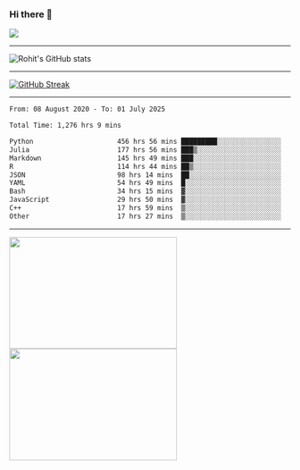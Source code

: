 ### Hi there 👋

 ![](https://komarev.com/ghpvc/?username=RohitRathore1&color=blueviolet)

<hr/>

![Rohit's GitHub stats](https://github-readme-stats.vercel.app/api?username=RohitRathore1&show_icons=true&theme=transparent)

<hr/>

[![GitHub Streak](http://github-readme-streak-stats.herokuapp.com?user=RohitRathore1&theme=dark&mode=weekly)](https://git.io/streak-stats)

<hr/>

<!--START_SECTION:waka-->

```txt
From: 08 August 2020 - To: 01 July 2025

Total Time: 1,276 hrs 9 mins

Python                     456 hrs 56 mins █████████░░░░░░░░░░░░░░░░   35.81 %
Julia                      177 hrs 56 mins ███▒░░░░░░░░░░░░░░░░░░░░░   13.94 %
Markdown                   145 hrs 49 mins ███░░░░░░░░░░░░░░░░░░░░░░   11.43 %
R                          114 hrs 44 mins ██▒░░░░░░░░░░░░░░░░░░░░░░   08.99 %
JSON                       98 hrs 14 mins  ██░░░░░░░░░░░░░░░░░░░░░░░   07.70 %
YAML                       54 hrs 49 mins  █░░░░░░░░░░░░░░░░░░░░░░░░   04.30 %
Bash                       34 hrs 15 mins  ▓░░░░░░░░░░░░░░░░░░░░░░░░   02.68 %
JavaScript                 29 hrs 50 mins  ▓░░░░░░░░░░░░░░░░░░░░░░░░   02.34 %
C++                        17 hrs 59 mins  ▒░░░░░░░░░░░░░░░░░░░░░░░░   01.41 %
Other                      17 hrs 27 mins  ▒░░░░░░░░░░░░░░░░░░░░░░░░   01.37 %
```

<!--END_SECTION:waka-->

<hr/>

<p>
  <img src="https://wakatime.com/share/@TeAmp0is0N/3935ee43-08a3-493e-8b95-60c1f9204b15.svg" width="300" height="200">
  <img src="https://wakatime.com/share/@TeAmp0is0N/8717aacc-7340-44e0-abb1-987dc9823fcd.svg" width="300" height="200">
</p>




